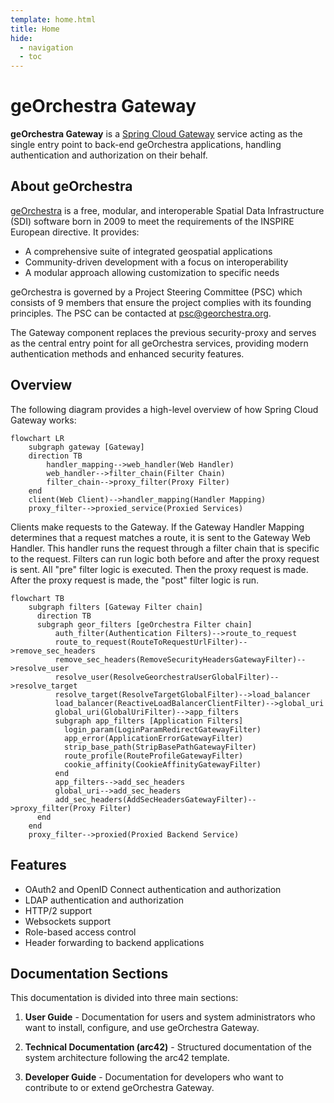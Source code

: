 ```yaml
---
template: home.html
title: Home
hide:
  - navigation
  - toc
---
```


# geOrchestra Gateway

**geOrchestra Gateway** is a [Spring Cloud Gateway](https://docs.spring.io/spring-cloud-gateway/docs/current/reference/html/) service acting as the single entry point to back-end geOrchestra applications, handling authentication and authorization on their behalf.

## About geOrchestra

[geOrchestra](https://www.georchestra.org/) is a free, modular, and interoperable Spatial Data Infrastructure (SDI) software born in 2009 to meet the requirements of the INSPIRE European directive. It provides:

- A comprehensive suite of integrated geospatial applications
- Community-driven development with a focus on interoperability
- A modular approach allowing customization to specific needs

geOrchestra is governed by a Project Steering Committee (PSC) which consists of 9 members that ensure the project complies with its founding principles. The PSC can be contacted at psc@georchestra.org.

The Gateway component replaces the previous security-proxy and serves as the central entry point for all geOrchestra services, providing modern authentication methods and enhanced security features.

## Overview

The following diagram provides a high-level overview of how Spring Cloud Gateway works:

```mermaid
flowchart LR
    subgraph gateway [Gateway]
    direction TB
        handler_mapping-->web_handler(Web Handler)
        web_handler-->filter_chain(Filter Chain)
        filter_chain-->proxy_filter(Proxy Filter)
    end
    client(Web Client)-->handler_mapping(Handler Mapping)
    proxy_filter-->proxied_service(Proxied Services)
```

Clients make requests to the Gateway. If the Gateway Handler Mapping determines that a request matches a route, it is sent to the Gateway Web Handler. This handler runs the request through a filter chain that is specific to the request. Filters can run logic both before and after the proxy request is sent. All "pre" filter logic is executed. Then the proxy request is made. After the proxy request is made, the "post" filter logic is run.

```mermaid
flowchart TB
    subgraph filters [Gateway Filter chain]
      direction TB
      subgraph geor_filters [geOrchestra Filter chain]
          auth_filter(Authentication Filters)-->route_to_request
          route_to_request(RouteToRequestUrlFilter)-->remove_sec_headers
          remove_sec_headers(RemoveSecurityHeadersGatewayFilter)-->resolve_user
          resolve_user(ResolveGeorchestraUserGlobalFilter)-->resolve_target
          resolve_target(ResolveTargetGlobalFilter)-->load_balancer
          load_balancer(ReactiveLoadBalancerClientFilter)-->global_uri
          global_uri(GlobalUriFilter)-->app_filters
          subgraph app_filters [Application Filters]
            login_param(LoginParamRedirectGatewayFilter)
            app_error(ApplicationErrorGatewayFilter)
            strip_base_path(StripBasePathGatewayFilter)
            route_profile(RouteProfileGatewayFilter)
            cookie_affinity(CookieAffinityGatewayFilter)
          end
          app_filters-->add_sec_headers
          global_uri-->add_sec_headers
          add_sec_headers(AddSecHeadersGatewayFilter)-->proxy_filter(Proxy Filter)
      end
    end
    proxy_filter-->proxied(Proxied Backend Service)
```

## Features

- OAuth2 and OpenID Connect authentication and authorization
- LDAP authentication and authorization
- HTTP/2 support
- Websockets support
- Role-based access control
- Header forwarding to backend applications

## Documentation Sections

This documentation is divided into three main sections:

1. **User Guide** - Documentation for users and system administrators who want to install, configure, and use geOrchestra Gateway.

2. **Technical Documentation (arc42)** - Structured documentation of the system architecture following the arc42 template.

3. **Developer Guide** - Documentation for developers who want to contribute to or extend geOrchestra Gateway.
